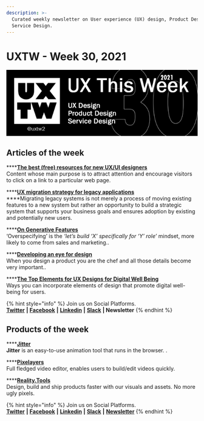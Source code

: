 ```yaml
---
description: >-
  Curated weekly newsletter on User experience (UX) design, Product Design and
  Service Design.
---
```


# UXTW - Week 30, 2021

![UXThisWeek - Issue \#30](../.gitbook/assets/uxtw-banner-2021-30.jpg)

## Articles of the week

\*\*\*\*[**The best \(free\) resources for new UX/UI designers**](https://uxdesign.cc/the-best-free-resources-for-new-ux-ui-designers-39d73ce18bfb/?ref=uxthisweek)  
Content whose main purpose is to attract attention and encourage visitors to click on a link to a particular web page.

\*\*\*\*[**UX migration strategy for legacy applications**](https://uxdesign.cc/ux-migration-strategy-for-legacy-applications-c8bb01345404/?ref=uxthisweek)  
****Migrating legacy systems is not merely a process of moving existing features to a new system but rather an opportunity to build a strategic system that supports your business goals and ensures adoption by existing and potentially new users.

\*\*\*\*[**On Generative Features**](https://stephenanderson.medium.com/on-generative-features-23e3ee5e3683/?ref=uxthisweek)  
 ‘Overspecifying’ is the _‘let’s build ‘X’ specifically for ‘Y’ role’_ mindset, more likely to come from sales and marketing..

\*\*\*\*[**Developing an eye for design**](https://uxdesign.cc/developing-an-eye-for-design-9a276fbcd3e0/?ref=uxthisweek)  
When you design a product you are the chef and all those details become very important..

\*\*\*\*[**The Top Elements for UX Designs for Digital Well Being**](https://uxplanet.org/the-top-elements-for-ux-designs-for-digital-well-being-15547466d7d8?ref=uxthisweek)  
Ways you can incorporate elements of design that promote digital well-being for users.

{% hint style="info" %}
Join us on Social Platforms.   
[**Twitter**](https://twitter.com/uxtw2) **\|** [**Facebook**](https://www.facebook.com/webusabilityandux) **\|** [**Linkedin**](https://www.linkedin.com/groups/1875717/) **\|** [**Slack**](https://join.slack.com/t/uxthisweek/shared_invite/zt-szpdweo1-d78hso8FppFcI68Xue_9Yw) **\| Newsletter**
{% endhint %}

## Products of the week

\*\*\*\*[**Jitter**](https://jitter.video/?ref=uxthisweek)  
**Jitter** is an easy-to-use animation tool that runs in the browser. .

\*\*\*\*[**Pixelayers** ](https://pixelayers.com/?ref=uxthisweek)  
Full fledged video editor, enables users to build/edit videos quickly.

\*\*\*\*[**Reality.Tools**](https://www.reality.tools/?ref=uxthisweek)  
Design, build and ship products faster with our visuals and assets. No more ugly pixels.

{% hint style="info" %}
Join us on Social Platforms.  
[**Twitter**](https://twitter.com/uxtw2) **\|** [**Facebook**](https://www.facebook.com/webusabilityandux) **\|** [**Linkedin**](https://www.linkedin.com/groups/1875717/) **\|** [**Slack**](https://join.slack.com/t/uxthisweek/shared_invite/zt-szpdweo1-d78hso8FppFcI68Xue_9Yw) **\|** [**Newsletter**](https://gmail.us17.list-manage.com/subscribe?u=1b23fd286b43ac36e4acba123&id=0009036f95)
{% endhint %}

